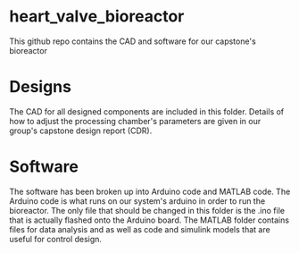 # heart_valve_bioreactor
This github repo contains the CAD and software for our capstone's bioreactor

# Designs
The CAD for all designed components are included in this folder. Details of how to adjust the processing chamber's parameters are given in our group's capstone design report (CDR).

# Software
The software has been broken up into Arduino code and MATLAB code. The Arduino code is what runs on our system's arduino in order to run the bioreactor. The only file that should be changed in this folder is the .ino file that is actually flashed onto the Arduino board. The MATLAB folder contains files for data analysis and as well as code and simulink models that are useful for control design.
